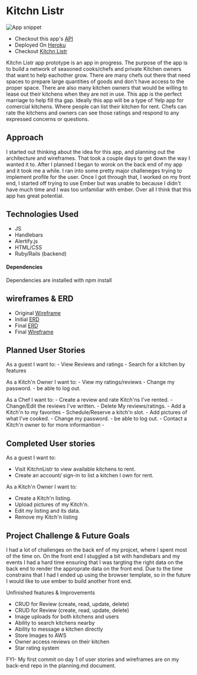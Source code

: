 # Kitchn Listr
![App snippet](http://i.imgur.com/GBhbDmI.png)

- Checkout this app's [API](https://github.com/AshlenPrice/capstone-api)
- Deployed On [Heroku](https://secure-mountain-84093.herokuapp.com/)
- Checkout [Kitchn Listr ](https://ashlenprice.github.io/kitchnlistr-app/)

Kitchn Listr app prototype is an app in progress. The purpose of the app is to build a network of
seasoned cooks/chefs and private Kitchen owners that want to help eachother grow. There are many chefs out there
that need spaces to prepare large quantities of goods and don't have access to the proper space. There are also
many kitchen owners that would be willing to lease out their kitchens when they are not in use. This app is the
perfect marriage to help fill tha gap.
Ideally this app will be a type of Yelp app for comercial kitchens. Where people can list their kitchen for rent.
Chefs can rate the kitchens and owners can see those ratings and respond to any expressed concerns or questions.

## Approach
I started out thinking about the idea for this app, and planning out the architecture and wireframes.
That took a couple days to get down the way I wanted it to. After I planned I began to worok on the back end
of my app and it took me a while. I ran into some pretty major challeneges trying to implement profile for the user.
Once I got through that, I worked on my front end, I started off trying to use Ember but was unable to because I
didn't have much time and I was too unfamiliar with ember. Over all I think that this app has great potential.

## Technologies Used
- JS
- Handlebars
- Alertify.js
- HTML/CSS
- Ruby/Rails (backend)


#### Dependencies
Dependencies are installed with npm install

## wireframes & ERD
* Original [Wireframe](http://i.imgur.com/LtFxIoYl.jpg)
* Initial [ERD](http://i.imgur.com/S6ZmKxPl.jpg)
* Final [ERD](http://i.imgur.com/w8mB3tdm.jpg)
* Final [Wireframe](http://i.imgur.com/W6qyJVK.jpg)

## Planned User Stories

As a guest I want to:
    - View Reviews and ratings
    - Search for a kitchen by features

  As a Kitch'n Owner I want to:
    - View my ratings/reviews
    - Change my password.
    - be able to log out.

  As a Chef I want to:
    - Create a review and rate Kitch'ns I've rented.
    - Change/Edit the reviews I've written.
    - Delete My reviews/ratings.
    - Add a Kitch'n to my favorites
    - Schedule/Reserve a kitch'n slot.
    - Add pictures of what I've cooked.
    - Change my password.
    - be able to log out.
    - Contact a Kitch'n owner to for more informantion
    -
## Completed User stories
As a guest I want to:
  - Visit KitchnListr to view available kitchens to rent.
  - Create an account/ sign-in to list a kitchen I own for rent.

As a Kitch'n Owner I want to:
  - Create a Kitch'n listing.
  - Upload pictures of my Kitch'n.
  - Edit my listing and its data.
  - Remove my Kitch'n listing


## Project Challenge & Future Goals
  I had a lot of challenges on the back enf of my projcet, where I spent most of the time on.
  On the front end I stuggled a bit with handlebars and my events I had a hard time ensuring that
  I was targting the right data on the back end to render the approprate data on the front end.
  Due to the time constrains that I had I ended up using the browser template, so in the future
  I would like to use ember to build another front end.

  Unfinished features & Improvements
  - CRUD for Review (create, read, update, delete)
  - CRUD for Review (create, read, update, delete)
  - Image uploads for both kitchens and users
  - Ability to search kitchens nearby
  - Ability to message a kitchen directly
  - Store Images to AWS
  - Owner access reviews on their kitchen
  - Star rating system


FYI- My first commit on day 1 of user stories and wireframes are on my back-end repo in the planning.md document.
